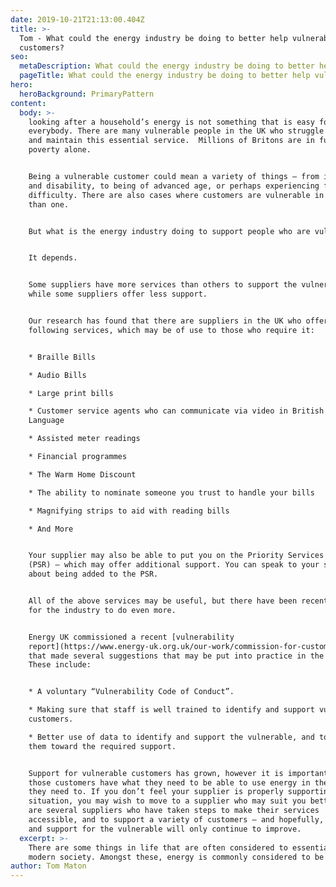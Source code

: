 ```yaml
---
date: 2019-10-21T21:13:00.404Z
title: >-
  Tom - What could the energy industry be doing to better help vulnerable
  customers?
seo:
  metaDescription: What could the energy industry be doing to better help vulnerable customers?
  pageTitle: What could the energy industry be doing to better help vulnerable customers?
hero:
  heroBackground: PrimaryPattern
content:
  body: >-
    looking after a household’s energy is not something that is easy for
    everybody. There are many vulnerable people in the UK who struggle to set up
    and maintain this essential service.  Millions of Britons are in fuel
    poverty alone.


    Being a vulnerable customer could mean a variety of things – from illness
    and disability, to being of advanced age, or perhaps experiencing financial
    difficulty. There are also cases where customers are vulnerable in more ways
    than one.


    But what is the energy industry doing to support people who are vulnerable?


    It depends.


    Some suppliers have more services than others to support the vulnerable,
    while some suppliers offer less support.


    Our research has found that there are suppliers in the UK who offer the
    following services, which may be of use to those who require it:


    * Braille Bills

    * Audio Bills

    * Large print bills

    * Customer service agents who can communicate via video in British Sign
    Language

    * Assisted meter readings

    * Financial programmes

    * The Warm Home Discount

    * The ability to nominate someone you trust to handle your bills

    * Magnifying strips to aid with reading bills

    * And More


    Your supplier may also be able to put you on the Priority Services Register
    (PSR) – which may offer additional support. You can speak to your supplier
    about being added to the PSR.


    All of the above services may be useful, but there have been recent calls
    for the industry to do even more.


    Energy UK commissioned a recent [vulnerability
    report](https://www.energy-uk.org.uk/our-work/commission-for-customers-in-vulnerable-circumstances.html)
    that made several suggestions that may be put into practice in the future.
    These include:


    * A voluntary “Vulnerability Code of Conduct”.

    * Making sure that staff is well trained to identify and support vulnerable
    customers.

    * Better use of data to identify and support the vulnerable, and to guide
    them toward the required support.


    Support for vulnerable customers has grown, however it is important that
    those customers have what they need to be able to use energy in the ways
    they need to. If you don’t feel your supplier is properly supporting your
    situation, you may wish to move to a supplier who may suit you better. There
    are several suppliers who have taken steps to make their services
    accessible, and to support a variety of customers – and hopefully, services
    and support for the vulnerable will only continue to improve.
  excerpt: >-
    There are some things in life that are often considered to essential in
    modern society. Amongst these, energy is commonly considered to be vital.
author: Tom Maton
---
```

